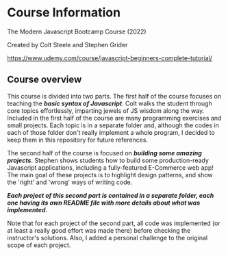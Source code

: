# Course Information

The Modern Javascript Bootcamp Course (2022)

Created by Colt Steele and Stephen Grider

https://www.udemy.com/course/javascript-beginners-complete-tutorial/

## Course overview

This course is divided into two parts. The first half of the course focuses on teaching the ***basic syntax of Javascript***. Colt walks the student through core topics effortlessly, imparting jewels of JS wisdom along the way.  Included in the first half of the course are many programming exercises and small projects. Each topic is in a separate folder and, although the codes in each of those folder don't really implement a whole program, I decided to keep them in this repository for future references.

The second half of the course is focused on ***building some amazing projects***. Stephen shows students how to build some production-ready Javascript applications, including a fully-featured E-Commerce web app! The main goal of these projects is to highlight design patterns, and show the 'right' and 'wrong' ways of writing code.

***Each project of this second part is contained in a separate folder, each one having its own README file with more details about what was implemented.***

Note that for each project of the second part, all code was implemented (or at least a really good effort was made there) before checking the instructor's solutions. Also, I added a personal challenge to the original scope of each project.
